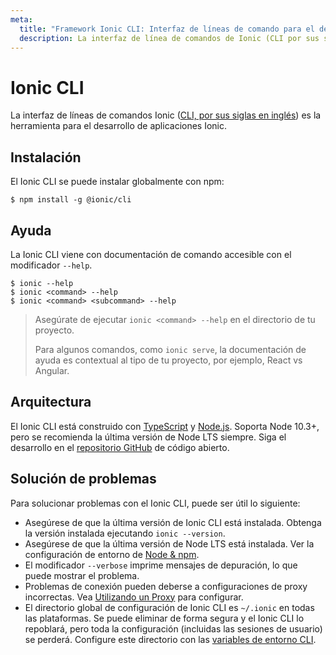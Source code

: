```yaml
---
meta:
  title: "Framework Ionic CLI: Interfaz de líneas de comando para el desarrollo de aplicaciones"
  description: La interfaz de línea de comandos de Ionic (CLI por sus siglas en inglés) es la herramienta para el desarrollo de aplicaciones Ionic. Instale nuestro framework globalmente con npm.
---
```


# Ionic CLI

La interfaz de líneas de comandos Ionic ([CLI, por sus siglas en inglés](/docs/reference/glossary#cli)) es la herramienta para el desarrollo de aplicaciones Ionic.

## Instalación

El Ionic CLI se puede instalar globalmente con npm:

```shell
$ npm install -g @ionic/cli
```

## Ayuda

La Ionic CLI viene con documentación de comando accesible con el modificador `--help`.

```shell
$ ionic --help
$ ionic <command> --help
$ ionic <command> <subcommand> --help
```

> Asegúrate de ejecutar `ionic <command> --help` en el directorio de tu proyecto.
> 
> Para algunos comandos, como `ionic serve`, la documentación de ayuda es contextual al tipo de tu proyecto, por ejemplo, React vs Angular.

<!-- TODO: image? -->

## Arquitectura

El Ionic CLI está construido con [TypeScript](/docs/reference/glossary#typescript) y [Node.js](/docs/reference/glossary#node). Soporta Node 10.3+, pero se recomienda la última versión de Node LTS siempre. Siga el desarrollo en el <a href="https://github.com/ionic-team/ionic-cli" target="_blank">repositorio GitHub</a> de código abierto.

## Solución de problemas

Para solucionar problemas con el Ionic CLI, puede ser útil lo siguiente:

- Asegúrese de que la última versión de Ionic CLI está instalada. Obtenga la versión instalada ejecutando `ionic --version`.
- Asegúrese de que la última versión de Node LTS está instalada. Ver la configuración de entorno de [Node & npm](/docs/intro/environment#node-npm).
- El modificador `--verbose` imprime mensajes de depuración, lo que puede mostrar el problema.
- Problemas de conexión pueden deberse a configuraciones de proxy incorrectas. Vea [Utilizando un Proxy](/docs/cli/using-a-proxy) para configurar.
- El directorio global de configuración de Ionic CLI es `~/.ionic` en todas las plataformas. Se puede eliminar de forma segura y el Ionic CLI lo repoblará, pero toda la configuración (incluidas las sesiones de usuario) se perderá. Configure este directorio con las [variables de entorno CLI](/docs/cli/configuration#environment-variables).